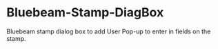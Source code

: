 # Bluebeam-Stamp-DiagBox
Bluebeam stamp dialog box to add User Pop-up to enter in fields on the stamp.
